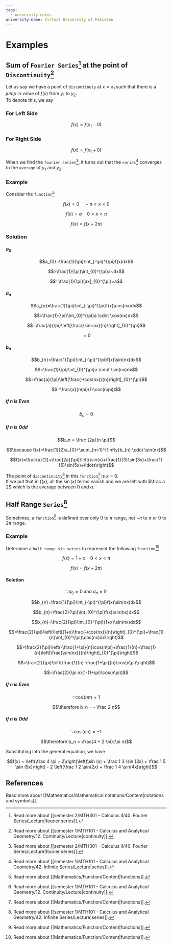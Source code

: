 ```yaml
---
tags:
  - university-notes
university-name: Virtual University of Pakistan
---
```


# Examples
## Sum of `Fourier Series`[^1] at the point of `Discontinuity`[^2]
Let us say we have a point of `discontinuty` at $x = x_1$ such that there is a _jump_ in value of $f(x)$ from $y_1$ to $y_2$.  
To denote this, we say  

### For Left Side

$$f(x) = f(x_1 - 0)$$

### For Right Side

$$f(x) = f(x_1 + 0)$$

When we find the `fourier series`[^1], it turns out that the `series`[^3] converges to the `average` of $y_1$ and $y_2$.

### Example
Consider the `function`[^4]  

$$f(x) = 0 \quad - \pi < x < 0$$

$$f(x) = a \quad 0 < x < \pi$$

$$f(x) = f(x + 2 \pi)$$

### Solution
#### $a_0$

$$a_{0}=\frac{1}{\pi}\int_{-\pi}^{\pi}f(x)dx$$

$$=\frac{1}{\pi}\int_{0}^{\pi}a~dx$$

$$=\frac{1}{\pi}[ax]_{0}^{\pi}=a$$

#### $a_n$

$$a_{n}=\frac{1}{\pi}\int_{-\pi}^{\pi}f(x)\cos(nx)dx$$

$$=\frac{1}{\pi}\int_{0}^{\pi}a \cdot \cos(nx)dx$$

$$=\frac{a}{\pi}\left[\frac{\sin~nx}{n}\right]_{0}^{\pi}$$

$$= 0$$

#### $b_n$

$$b_{n}=\frac{1}{\pi}\int_{-\pi}^{\pi}f(x)\sin(nx)dx$$

$$=\frac{1}{\pi}\int_{0}^{\pi}a \cdot \sin(nx)dx$$

$$=\frac{a}{\pi}\left[\frac{-\cos(nx)}{n}\right]_{0}^{\pi}$$

$$=\frac{a}{n\pi}(1-\cos(n\pi))$$

##### If $n$ is Even

$$b_n = 0$$

##### If $n$ is Odd

$$b_n = \frac {2a}{n \pi}$$

$$\because f(x)=\frac{1}{2}a_{0}+\sum_{n=1}^{\infty}b_{n} \cdot \sin(nx)$$

$$f(x)=\frac{a}{2}+\frac{2a}{\pi}\left(\sin(x)+\frac{1}{3}\sin(3x)+\frac{1}{5}\sin(5x)+\ldots\right)$$

The point of `discontinuity`[^2] in this `function`[^4] is $x = 0$.  
If we put that in $f(x)$, all the $\sin(x)$ terms vanish and we are left with $\frac a 2$ which is the average between $0$ and $a$.

## Half Range `Series`[^3]
Sometimes, a `function`[^4] is defined over only $0$ to $\pi$ range, not $- \pi$ to $\pi$ or $0$ to $2 \pi$ range.

### Example
Determine a `half range sin series` to represent the following `function`[^4]  

$$f(x) = 1 + x \quad 0 < x < \pi$$

$$f(x) = f(x + 2 \pi)$$

#### Solution

$$\because a_0 = 0 \text{ and } a_n = 0$$

$$b_{n}=\frac{1}{\pi}\int_{-\pi}^{\pi}f(x)\sin(nx)dx$$

$$b_{n}=\frac{2}{\pi}\int_{0}^{\pi}f(x)\sin(nx)dx$$

$$b_{n}=\frac{2}{\pi}\int_{0}^{\pi}(1+x)\sin(nx)dx$$

$$=\frac{2}{\pi}\left(\left[(1+x)\frac{-\cos(nx)}{n}\right]_{0}^{\pi}+\frac{1}{n}\int_{0}^{\pi}\cos(nx)dx\right)$$

$$=\frac{2}{\pi}\left(-\frac{1+\pi}{n}\cos(n\pi)+\frac{1}{n}+\frac{1}{n}\left[\frac{\sin(nx)}{n}\right]_{0}^{\pi}\right)$$

$$=\frac{2}{\pi}\left(\frac{1}{n}-\frac{1+\pi}{n}\cos(n\pi)\right)$$

$$=\frac{2}{\pi n}(1-(1+\pi)\cos(n\pi))$$

##### If $n$ is Even

$$\because \cos(n\pi) = 1$$

$$\therefore b_n = - \frac 2 n$$

##### If $n$ is Odd

$$\because \cos(n\pi) = -1$$

$$\therefore b_n = \frac{4 + 2 \pi}{\pi n}$$

Substituting into the general equation, we have  

$$f(x) = \left(\frac 4 \pi + 2\right)\left(\sin (x) + \frac 1 3 \sin (3x) + \frac 1 5 \sin (5x)\right) - 2 \left(\frac 1 2 \sin(2x) + \frac 1 4 \sin(4x)\right)$$

## References
Read more about [[Mathematics/Mathematical notations/Content|notations and symbols]].

[^1]: Read more about [[semester 2/MTH301 - Calculus II/40. Fourier Series/Lecture|fourier series]].
[^2]: Read more about [[semester 1/MTH101 - Calculus and Analytical Geometry/12. Continuity/Lecture|continuity]].
[^3]: Read more about [[semester 1/MTH101 - Calculus and Analytical Geometry/42. Infinite Series/Lecture|series]].
[^4]: Read more about [[Mathematics/Function/Content|functions]].
